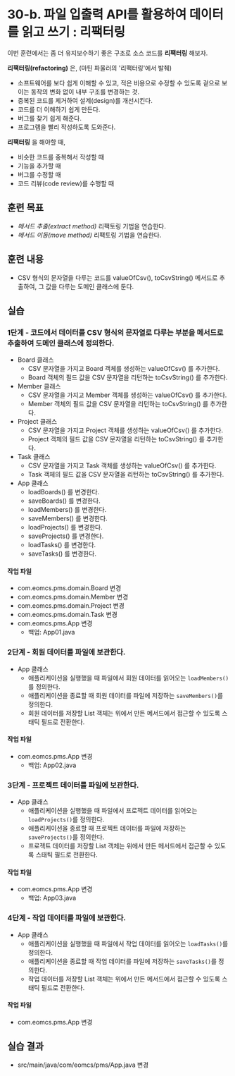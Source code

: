 # 30-b. 파일 입출력 API를 활용하여 데이터를 읽고 쓰기 : 리팩터링

이번 훈련에서는 좀 더 유지보수하기 좋은 구조로 소스 코드를 **리팩터링** 해보자.

**리팩터링(refactoring)** 은, (마틴 파울러의 '리팩터링'에서 발췌)
- 소프트웨어를 보다 쉽게 이해할 수 있고, 적은 비용으로 수정할 수 있도록
  겉으로 보이는 동작의 변화 없이 내부 구조를 변경하는 것.
- 중복된 코드를 제거하여 설계(design)를 개선시킨다.
- 코드를 더 이해하기 쉽게 만든다.
- 버그를 찾기 쉽게 해준다.
- 프로그램을 빨리 작성하도록 도와준다.

**리팩터링** 을 해야할 때,
- 비슷한 코드를 중복해서 작성할 때
- 기능을 추가할 때
- 버그를 수정할 때
- 코드 리뷰(code review)를 수행할 때


## 훈련 목표

- *메서드 추출(extract method)* 리팩토링 기법을 연습한다.
- *메서드 이동(move method)* 리팩토링 기법을 연습한다.


## 훈련 내용

- CSV 형식의 문자열을 다루는 코드를 valueOfCsv(), toCsvString() 메서드로 추출하여,
  그 값을 다루는 도메인 클래스에 둔다.


## 실습


### 1단계 - 코드에서 데이터를 CSV 형식의 문자열로 다루는 부분을 메서드로 추출하여 도메인 클래스에 정의한다.

- Board 클래스
  - CSV 문자열을 가지고 Board 객체를 생성하는 valueOfCsv() 를 추가한다.
  - Board 객체의 필드 값을 CSV 문자열을 리턴하는 toCsvString() 를 추가한다.
- Member 클래스
  - CSV 문자열을 가지고 Member 객체를 생성하는 valueOfCsv() 를 추가한다.
  - Member 객체의 필드 값을 CSV 문자열을 리턴하는 toCsvString() 를 추가한다.
- Project 클래스
  - CSV 문자열을 가지고 Project 객체를 생성하는 valueOfCsv() 를 추가한다.
  - Project 객체의 필드 값을 CSV 문자열을 리턴하는 toCsvString() 를 추가한다.
- Task 클래스
  - CSV 문자열을 가지고 Task 객체를 생성하는 valueOfCsv() 를 추가한다.
  - Task 객체의 필드 값을 CSV 문자열을 리턴하는 toCsvString() 를 추가한다.
- App 클래스
  - loadBoards() 를 변경한다.
  - saveBoards() 를 변경한다.
  - loadMembers() 를 변경한다.
  - saveMembers() 를 변경한다.
  - loadProjects() 를 변경한다.
  - saveProjects() 를 변경한다.
  - loadTasks() 를 변경한다.
  - saveTasks() 를 변경한다.

#### 작업 파일

- com.eomcs.pms.domain.Board 변경
- com.eomcs.pms.domain.Member 변경
- com.eomcs.pms.domain.Project 변경
- com.eomcs.pms.domain.Task 변경
- com.eomcs.pms.App 변경
  - 백업: App01.java





### 2단계 - 회원 데이터를 파일에 보관한다.

- App 클래스
  - 애플리케이션을 실행했을 때 파일에서 회원 데이터를 읽어오는 `loadMembers()`를 정의한다.
  - 애플리케이션을 종료할 때 회원 데이터를 파일에 저장하는 `saveMembers()`를 정의한다.
  - 회원 데이터를 저장할 List 객체는 위에서 만든 메서드에서 접근할 수 있도록 스태틱 필드로 전환한다.

#### 작업 파일

- com.eomcs.pms.App 변경
  - 백업: App02.java


### 3단계 - 프로젝트 데이터를 파일에 보관한다.

- App 클래스
  - 애플리케이션을 실행했을 때 파일에서 프로젝트 데이터를 읽어오는 `loadProjects()`를 정의한다.
  - 애플리케이션을 종료할 때 프로젝트 데이터를 파일에 저장하는 `saveProjects()`를 정의한다.
  - 프로젝트 데이터를 저장할 List 객체는 위에서 만든 메서드에서 접근할 수 있도록 스태틱 필드로 전환한다.

#### 작업 파일

- com.eomcs.pms.App 변경
  - 백업: App03.java


### 4단계 - 작업 데이터를 파일에 보관한다.

- App 클래스
  - 애플리케이션을 실행했을 때 파일에서 작업 데이터를 읽어오는 `loadTasks()`를 정의한다.
  - 애플리케이션을 종료할 때 작업 데이터를 파일에 저장하는 `saveTasks()`를 정의한다.
  - 작업 데이터를 저장할 List 객체는 위에서 만든 메서드에서 접근할 수 있도록 스태틱 필드로 전환한다.

#### 작업 파일

- com.eomcs.pms.App 변경


## 실습 결과

- src/main/java/com/eomcs/pms/App.java 변경
